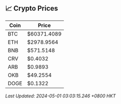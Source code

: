 ## 📈 Crypto Prices

| Coin | Price |
| ---- | ----- |
| BTC | $60371.4089 |
| ETH | $2978.9564 |
| BNB | $571.5148 |
| CRV | $0.4032 |
| ARB | $0.9893 |
| OKB | $49.2554 |
| DOGE | $0.1322 |

_Last Updated: 2024-05-01 03:03:15.246 +0800 HKT_